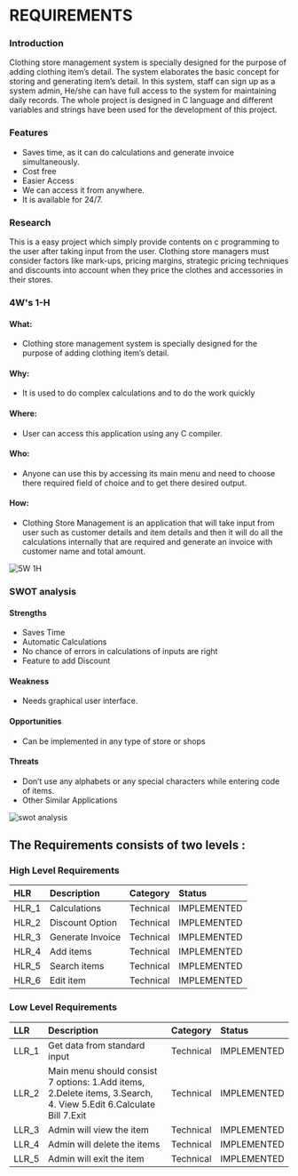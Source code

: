 # REQUIREMENTS

### Introduction


Clothing store management system is specially designed for the purpose of adding clothing item’s detail. The system elaborates the basic concept for storing and generating item’s detail. In this system, staff can sign up as a system admin, He/she can have full access to the system for maintaining daily records. The whole project is designed in C language and different variables and strings have been used for the development of this project.



### Features

- Saves time, as it can do calculations and generate invoice simultaneously.
- Cost free
- Easier Access
- We can access it from anywhere.
- It is available for 24/7.



### Research

This is a easy project which simply provide contents on c programming to the user after taking input from the user.
Clothing store managers must consider factors like mark-ups, pricing margins, strategic pricing techniques and discounts into account when they price the clothes and accessories in their stores.


### 4W's 1-H


#### What:
- Clothing store management system is specially designed for the purpose of adding clothing item’s detail.

#### Why:
- It is used to do complex calculations and to do the work quickly

#### Where:
- User can access this application using any C compiler.

#### Who:
- Anyone can use this by accessing its main menu and need to choose there required field of choice and to get there desired output.

#### How:
- Clothing Store Management is an application that will take input from user such as customer details and item details and then it will do all the calculations    internally that are required and generate an invoice with customer name and total amount.



![5W 1H](https://user-images.githubusercontent.com/88372627/161411849-1f280a83-fb12-4789-9f14-7a1ec398fb8e.png)



### SWOT analysis

#### Strengths 
- Saves Time
- Automatic Calculations
- No chance of errors in calculations of inputs are right
- Feature to add Discount

#### Weakness
- Needs graphical user interface.

#### Opportunities
- Can be implemented in any type of store or shops

#### Threats
- Don’t use any alphabets or any special characters while entering code of items.
- Other Similar Applications


![swot  analysis](https://user-images.githubusercontent.com/88372627/161411901-053c5cd5-aca5-4adc-b31b-d7f0c3138b04.png)



## The Requirements consists of two levels :
### High Level  Requirements


| HLR | Description     |         Category    | Status  |
| :-------- | :------- | :------------------------- | :----------------- |
| HLR_1| Calculations | Technical | IMPLEMENTED |
|HLR_2|  Discount Option | Technical | IMPLEMENTED|
| HLR_3 | Generate Invoice | Technical| IMPLEMENTED |
|HLR_4 | Add items | Technical| IMPLEMENTED|
|HLR_5 | Search items| Technical| IMPLEMENTED|
|HLR_6 |Edit item | Technical| IMPLEMENTED|


### Low Level  Requirements


| LLR | Description     | Category                       | Status |
| :-------- | :------- | :-------------------------------- |:--------------|
| LLR_1      | Get data from standard input | Technical | IMPLEMENTED |
|LLR_2 | Main menu should consist 7 options: 1.Add items, 2.Delete items, 3.Search, 4. View 5.Edit 6.Calculate Bill 7.Exit| Technical|IMPLEMENTED|
|LLR_3 | Admin will view the item | Technical| IMPLEMENTED|
|LLR_4| Admin will delete the items | Technical| IMPLEMENTED|
|LLR_5 | Admin will exit the item | Technical| IMPLEMENTED| 






